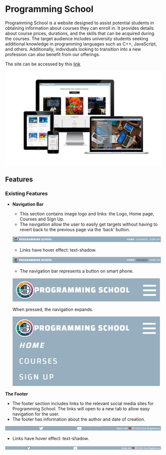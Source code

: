 # Programming School


Programming School is a website designed to assist potential students in obtaining information about courses they can enroll in. It provides details about course prices, durations, and the skills that can be acquired during the courses. The target audience includes university students seeking additional knowledge in programming languages such as C++, JavaScript, and others. Additionally, individuals looking to transition into a new profession can also benefit from our offerings.

The site can be accessed by this [link](https://bogdanovaiv.github.io/programming-school/)

![Responsive Mockup](documentation/programming-school-mockup.png)

## Features

### Existing Features

- __Navigation Bar__

  - This section contains image logo and links: the Logo, Home page, Courses and Sign Up.
  - The navigation allow the user to easily get targets without having to revert back to the previous page via the ‘back’ button.
  
  ![Navigation Bar](documentation/programming-school-navigation-bar.png) 

  - Links have hover effect: text-shadow.

  ![Navigation Bar (hover)](documentation/programming-school-navigation-bar-hover.png) 

  - The navigation bar represents a button on smart phone.

  ![Navigation Bar on phones](documentation/programming-school-navigation-bar-phone.png)
         
    When pressed, the navigation expands.

    ![Navigation Bar  on phones (push)](documentation/programming-school-navigation-bar-phone-push.png)

 __The Footer__

 - The footer section includes links to the relevant social media sites for Programming School. The links will open to a new tab to allow easy navigation for the user.
 - The footer has information about the author and date of creation.

 ![The Footer](documentation/programming-school-footer.png)

 - Links have hover effect: text-shadow.

 ![The Footer (hover)](documentation/programming-school-footer-hover.png)
